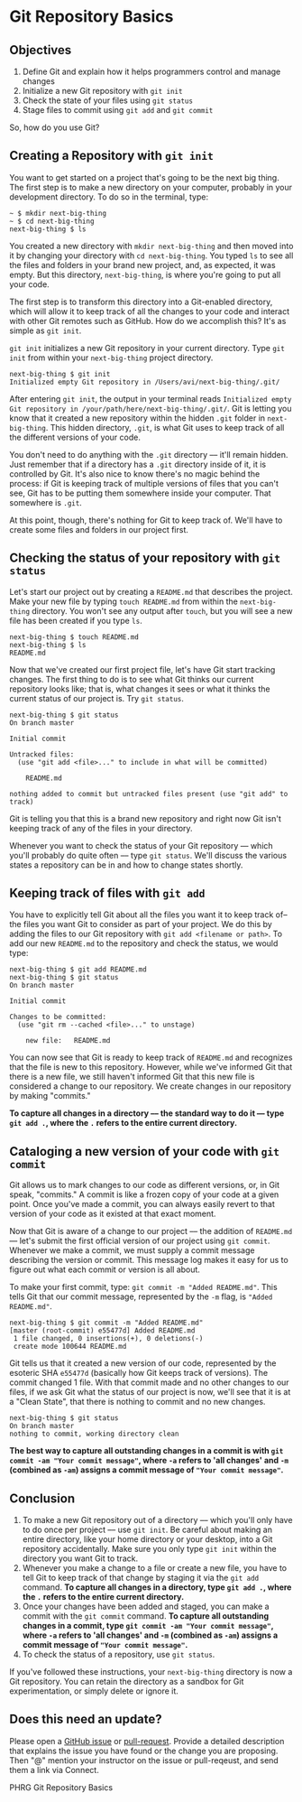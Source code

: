 # Git Repository Basics

## Objectives

1. Define Git and explain how it helps programmers control and manage changes
2. Initialize a new Git repository with `git init`
3. Check the state of your files using `git status`
4. Stage files to commit using `git add` and `git commit`

So, how do you use Git?

## Creating a Repository with `git init`

You want to get started on a project that's going to be the next big thing. The first step is to make a new directory on your computer, probably in your development directory. To do so in the terminal, type:

```
~ $ mkdir next-big-thing
~ $ cd next-big-thing
next-big-thing $ ls

```

You created a new directory with `mkdir next-big-thing` and then moved into it by changing your directory with `cd next-big-thing`. You typed `ls` to see all the files and folders in your brand new project, and, as expected, it was empty. But this directory, `next-big-thing`, is where you're going to put all your code.

The first step is to transform this directory into a Git-enabled directory, which will allow it to keep track of all the changes to your code and interact with other Git remotes such as GitHub. How do we accomplish this? It's as simple as `git init`.

`git init` initializes a new Git repository in your current directory. Type `git init` from within your `next-big-thing` project directory.

```
next-big-thing $ git init
Initialized empty Git repository in /Users/avi/next-big-thing/.git/
```

After entering `git init`, the output in your terminal reads `Initialized empty Git repository in /your/path/here/next-big-thing/.git/`. Git is letting you know that it created a new repository within the hidden `.git` folder in `next-big-thing`. This hidden directory, `.git`, is what Git uses to keep track of all the different versions of your code.

You don't need to do anything with the `.git` directory –– it'll remain hidden. Just remember that if a directory has a `.git` directory inside of it, it is controlled by Git. It's also nice to know there's no magic behind the process: if Git is keeping track of multiple versions of files that you can't see, Git has to be putting them somewhere inside your computer. That somewhere is `.git`.

At this point, though, there's nothing for Git to keep track of. We'll have to create some files and folders in our project first.

## Checking the status of your repository with `git status`

Let's start our project out by creating a `README.md` that describes the project. Make your new file by typing `touch README.md` from within the `next-big-thing` directory. You won't see any output after `touch`, but you will see a new file has been created if you type `ls`.

```
next-big-thing $ touch README.md
next-big-thing $ ls
README.md
```

Now that we've created our first project file, let's have Git start tracking changes. The first thing to do is to see what Git thinks our current repository looks like; that is, what changes it sees or what it thinks the current status of our project is. Try `git status`.

```
next-big-thing $ git status
On branch master

Initial commit

Untracked files:
  (use "git add <file>..." to include in what will be committed)

	README.md

nothing added to commit but untracked files present (use "git add" to track)
```

Git is telling you that this is a brand new repository and right now Git isn't keeping track of any of the files in your directory.

Whenever you want to check the status of your Git repository –– which you'll probably do quite often –– type `git status`. We'll discuss the various states a repository can be in and how to change states shortly.

## Keeping track of files with `git add`

You have to explicitly tell Git about all the files you want it to keep track of– the files you want Git to consider as part of your project. We do this by adding the files to our Git repository with `git add <filename or path>`. To add our new `README.md` to the repository and check the status, we would type:

```
next-big-thing $ git add README.md
next-big-thing $ git status
On branch master

Initial commit

Changes to be committed:
  (use "git rm --cached <file>..." to unstage)

	new file:   README.md
```

You can now see that Git is ready to keep track of `README.md` and recognizes that the file is new to this repository. However, while we've informed Git that there is a new file, we still haven't informed Git that this new file is considered a change to our repository. We create changes in our repository by making "commits."

**To capture all changes in a directory –– the standard way to do it –– type `git add .`, where the `.` refers to the entire current directory.**

## Cataloging a new version of your code with `git commit`

Git allows us to mark changes to our code as different versions, or, in Git speak, "commits." A commit is like a frozen copy of your code at a given point. Once you've made a commit, you can always easily revert to that version of your code as it existed at that exact moment.

Now that Git is aware of a change to our project –– the addition of `README.md` –– let's submit the first official version of our project using `git commit`. Whenever we make a commit, we must supply a commit message describing the version or commit. This message log makes it easy for us to figure out what each commit or version is all about.

To make your first commit, type: `git commit -m "Added README.md"`. This tells Git that our commit message, represented by the `-m` flag, is `"Added README.md"`.

```
next-big-thing $ git commit -m "Added README.md"
[master (root-commit) e55477d] Added README.md
 1 file changed, 0 insertions(+), 0 deletions(-)
 create mode 100644 README.md
```

Git tells us that it created a new version of our code, represented by the esoteric SHA `e55477d` (basically how Git keeps track of versions). The commit changed 1 file. With that commit made and no other changes to our files, if we ask Git what the status of our project is now, we'll see that it is at a "Clean State", that there is nothing to commit and no new changes.

```
next-big-thing $ git status
On branch master
nothing to commit, working directory clean
```

**The best way to capture all outstanding changes in a commit is with `git commit -am "Your commit message"`, where `-a` refers to 'all changes' and `-m` (combined as `-am`) assigns a commit message of `"Your commit message"`.**

## Conclusion

1. To make a new Git repository out of a directory –– which you'll only have to do once per project –– use `git init`. Be careful about making an entire directory, like your home directory or your desktop, into a Git repository accidentally. Make sure you only type `git init` within the directory you want Git to track.
2. Whenever you make a change to a file or create a new file, you have to tell Git to keep track of that change by staging it via the `git add` command. **To capture all changes in a directory, type `git add .`, where the `.` refers to the entire current directory.**
3. Once your changes have been added and staged, you can make a commit with the `git commit` command. **To capture all outstanding changes in a commit, type `git commit -am "Your commit message"`, where `-a` refers to 'all changes' and `-m` (combined as `-am`) assigns a commit message of `"Your commit message"`.**
4. To check the status of a repository, use `git status`.

If you've followed these instructions, your `next-big-thing` directory is now a Git repository. You can retain the directory as a sandbox for Git experimentation, or simply delete or ignore it.

## Does this need an update?

Please open a [GitHub issue](https://github.com/learn-co-curriculum/phrg-git-basics-readme/issues) or [pull-request](https://github.com/learn-co-curriculum/phrg-git-basics-readme/pulls). Provide a detailed description that explains the issue you have found or the change you are proposing. Then "@" mention your instructor on the issue or pull-reqeust, and send them a link via Connect.

<p data-visibility='hidden'>PHRG Git Repository Basics</p>
